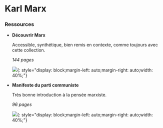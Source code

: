 # Karl Marx



### Ressources

<div class="grid cards" markdown>

-   __Découvrir Marx__

    Accessible, synthétique, bien remis en contexte, comme toujours avec cette collection.

    *<span class="page-count">144</span> pages*

    ![](https://editionssociales.fr/wp-content/uploads/2020/10/DecouvrirMarx-Couv.jpg){: style="display: block;margin-left: auto;margin-right: auto;width: 40%;"}
    

-   __Manifeste du parti communiste__

    Très bonne introduction à la pensée marxiste.

    *<span class="page-count">96</span> pages*

    ![](https://images.centprod.com/3025594738709/niOCTJwMKu7_whxfIJm0B9ibn0A-t_LG2MO4S7UY6yrwnvqg5Bjmsw-cover-large.jpg){: style="display: block;margin-left: auto;margin-right: auto;width: 40%;"}

</div>